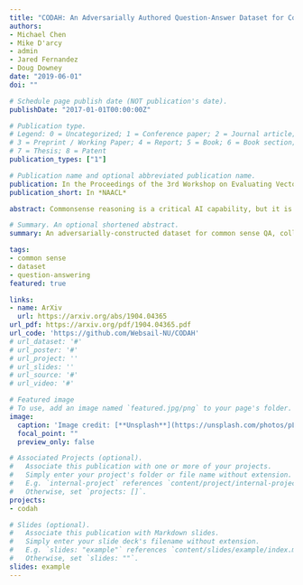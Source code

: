 ```yaml
---
title: "CODAH: An Adversarially Authored Question-Answer Dataset for Common Sense"
authors:
- Michael Chen
- Mike D'arcy
- admin
- Jared Fernandez
- Doug Downey
date: "2019-06-01"
doi: ""

# Schedule page publish date (NOT publication's date).
publishDate: "2017-01-01T00:00:00Z"

# Publication type.
# Legend: 0 = Uncategorized; 1 = Conference paper; 2 = Journal article;
# 3 = Preprint / Working Paper; 4 = Report; 5 = Book; 6 = Book section;
# 7 = Thesis; 8 = Patent
publication_types: ["1"]

# Publication name and optional abbreviated publication name.
publication: In the Proceedings of the 3rd Workshop on Evaluating Vector Space Representations for NLP (RepEval) in conjunction with NAACL
publication_short: In *NAACL*

abstract: Commonsense reasoning is a critical AI capability, but it is difficult to construct challenging datasets that test common sense. Recent neural question answering systems, based on large pre-trained models of language, have already achieved near-human-level performance on commonsense knowledge benchmarks. These systems do not possess human-level common sense, but are able to exploit limitations of the datasets to achieve human-level scores. We introduce the CODAH dataset, an adversarially-constructed evaluation dataset for testing common sense. CODAH forms a challenging extension to the recently-proposed SWAG dataset, which tests commonsense knowledge using sentence-completion questions that describe situations observed in video. To produce a more difficult dataset, we introduce a novel procedure for question acquisition in which workers author questions designed to target weaknesses of state-of-the-art neural question answering systems. Workers are rewarded for submissions that models fail to answer correctly both before and after fine-tuning (in cross-validation). We create 2.8k questions via this procedure and evaluate the performance of multiple state-of-the-art question answering systems on our dataset. We observe a significant gap between human performance, which is 95.3%, and the performance of the best baseline accuracy of 67.5% by the BERT-Large model.

# Summary. An optional shortened abstract.
summary: An adversarially-constructed dataset for common sense QA, collected from Northwestern ML students!

tags:
- common sense
- dataset
- question-answering
featured: true

links:
- name: ArXiv
  url: https://arxiv.org/abs/1904.04365
url_pdf: https://arxiv.org/pdf/1904.04365.pdf
url_code: 'https://github.com/Websail-NU/CODAH'
# url_dataset: '#'
# url_poster: '#'
# url_project: ''
# url_slides: ''
# url_source: '#'
# url_video: '#'

# Featured image
# To use, add an image named `featured.jpg/png` to your page's folder.
image:
  caption: 'Image credit: [**Unsplash**](https://unsplash.com/photos/pLCdAaMFLTE)'
  focal_point: ""
  preview_only: false

# Associated Projects (optional).
#   Associate this publication with one or more of your projects.
#   Simply enter your project's folder or file name without extension.
#   E.g. `internal-project` references `content/project/internal-project/index.md`.
#   Otherwise, set `projects: []`.
projects:
- codah

# Slides (optional).
#   Associate this publication with Markdown slides.
#   Simply enter your slide deck's filename without extension.
#   E.g. `slides: "example"` references `content/slides/example/index.md`.
#   Otherwise, set `slides: ""`.
slides: example
---
```

